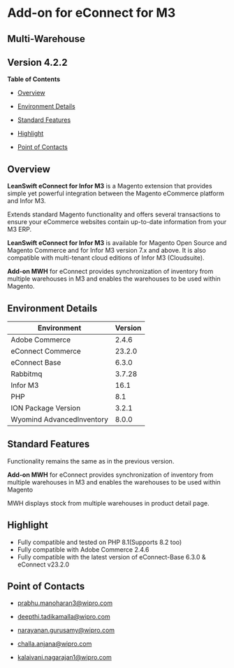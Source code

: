 Add-on for eConnect for M3
==========================

Multi-Warehouse
---------------

Version 4.2.2
-------------

**Table of Contents**

- [Overview](#overview)

- [Environment Details](#environment-details)

- [Standard Features](#standard-features)

- [Highlight](#highlight)

- [Point of Contacts](#point-of-contacts)

Overview
--------

**LeanSwift eConnect for Infor M3** is a Magento extension that provides simple
yet powerful integration between the Magento eCommerce platform and Infor M3.

Extends standard Magento functionality and offers several transactions to ensure
your eCommerce websites contain up-to-date information from your M3 ERP.

**LeanSwift eConnect for Infor M3** is available for Magento Open Source and
Magento Commerce and for Infor M3 version 7.x and above. It is also compatible
with multi-tenant cloud editions of Infor M3 (Cloudsuite).

**Add-on MWH** for eConnect provides synchronization of inventory from multiple
warehouses in M3 and enables the warehouses to be used within Magento.

Environment Details
-------------------

| **Environment**          | **Version** |
|--------------------------|-------------|
| Adobe Commerce           | 2.4.6       |
| eConnect Commerce        | 23.2.0      |
| eConnect Base            | 6.3.0       |
| Rabbitmq                 | 3.7.28      |
| Infor M3                 | 16.1        |
| PHP                      | 8.1         |
| ION Package Version      | 3.2.1       |
| Wyomind AdvancedInventory | 8.0.0      |

Standard Features
-----------------

Functionality remains the same as in the previous version.

**Add-on MWH** for eConnect provides synchronization of inventory from multiple
warehouses in M3 and enables the warehouses to be used within Magento

MWH displays stock from multiple warehouses in product detail page.

Highlight
---------
- Fully compatible and tested on PHP 8.1(Supports 8.2 too)
- Fully compatible with Adobe Commerce 2.4.6
- Fully compatible with the latest version of eConnect-Base 6.3.0 & eConnect v23.2.0


Point of Contacts
-----------------

-   <prabhu.manoharan3@wipro.com>

-   <deepthi.tadikamalla@wipro.com>

-   <narayanan.gurusamy@wipro.com>

-   <challa.anjana@wipro.com>

-   <kalaivani.nagarajan1@wipro.com>
